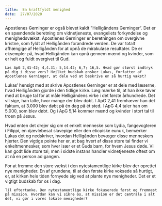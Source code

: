 ```yaml
---
title:  En kraftfyldt menighed
date:  27/07/2020
---
```


Apostlenes Gerninger er også blevet kaldt ”Helligåndens Gerninger“. Det er en spændende beretning om vidnetjeneste, evangeliets forkyndelse og menighedsvækst. Apostlenes Gerninger er beretningen om overgivne kristne, som fyldt af Helligånden forandrede verden. De var totalt afhængige af Helligånden for at opnå de mirakuløse resultater. De er eksempler på, hvad Helligånden kan opnå gennem mænd og kvinder, som er helt og fuldt overgivet til Gud.

`Læs ApG 2,41-42; 4,4.31; 5,14.42; 6,7; 16,5. Hvad gør størst indtryk på dig i disse vers? Hvilket budskab ønsker Lukas, forfatter af Apostlenes Gerninger, at dele ved at beskrive en så hurtig vækst?`

Lukas’ hensigt med at skrive Apostlenes Gerninger er at dele med læserne, hvad Helligånden gjorde i den tidlige kirke. Læg mærke til, at han ikke tøver med at bruge tal for at måle Helligåndens virke i det første århundrede. Det vil sige, han talte, hvor mange der blev døbt. I ApG 2,41 fremhæver han det faktum, at 3.000 blev døbt på én dag på ét sted. I ApG 4,4 taler han om 5.000, som blev døbt. Og i ApG 5,14 kommer mænd og kvinder i stort tal til troen på Jesus.

Hvad enten det drejer sig om et enkelt menneske som Lydia, fangevogteren i Filippi, en djævlebesat slavepige eller den etiopiske eunuk, bemærker Lukas det og nedskriver, hvordan Helligånden bevæger disse menneskers hjerter. Den vigtige pointe her er, at bag hvert af disse store tal finder vi enkeltmennesker, som hver især er et Guds barn, for hvem Jesus døde. Vi kan godt lide store tal; men i sidste instans handler vidnetjeneste oftest om at nå en person ad gangen.

For at fremme den store vækst i den nytestamentlige kirke blev der oprettet nye menigheder. En af grundene, til at den første kirke voksede så hurtigt, er, at kirken hele tiden fornyede sig ved at plante nye menigheder. Det er et vigtigt budskab for os i dag.

`Til eftertanke. Den nytestamentlige kirke fokuserede først og fremmest på mission. Hvordan kan vi sikre os, at mission er det centrale i alt det, vi gør i vores lokale menigheder?`